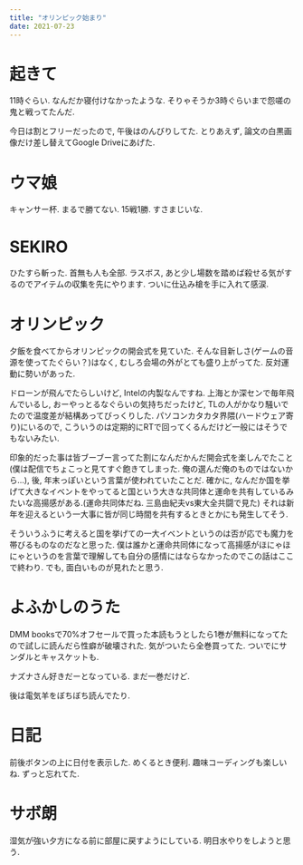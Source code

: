 ```yaml
---
title: "オリンピック始まり"
date: 2021-07-23
---
```


# 起きて
11時ぐらい. なんだか寝付けなかったような. そりゃそうか3時ぐらいまで怨嗟の鬼と戦ってたんだ.

今日は割とフリーだったので, 午後はのんびりしてた. とりあえず, 論文の白黒画像だけ差し替えてGoogle Driveにあげた.

# ウマ娘
キャンサー杯. まるで勝てない. 15戦1勝. すさまじいな.

# SEKIRO
ひたすら斬った. 首無も人も全部. ラスボス, あと少し場数を踏めば殺せる気がするのでアイテムの収集を先にやります. ついに仕込み槍を手に入れて感涙.

# オリンピック
夕飯を食べてからオリンピックの開会式を見ていた. そんな目新しさ(ゲームの音源を使ってたぐらい？)はなく, むしろ会場の外がとても盛り上がってた. 反対運動に勢いがあった.

ドローンが飛んでたらしいけど, Intelの内製なんですね. 上海とか深センで毎年飛んでいるし, おーやっとるなぐらいの気持ちだったけど, TLの人がかなり騒いでたので温度差が結構あってびっくりした.
パソコンカタカタ界隈(ハードウェア寄り)にいるので, こういうのは定期的にRTで回ってくるんだけど一般にはそうでもないみたい.

印象的だった事は皆ブーブー言ってた割になんだかんだ開会式を楽しんでたこと(僕は配信でちょこっと見てすぐ飽きてしまった. 俺の選んだ俺のものではないから...), 後, 年末っぽいという言葉が使われていたことだ.
確かに, なんだか国を挙げて大きなイベントをやってると国という大きな共同体と運命を共有しているみたいな高揚感がある.(運命共同体だね. 三島由紀夫vs東大全共闘で見た) それは新年を迎えるという一大事に皆が同じ時間を共有するときとかにも発生してそう.

そういうふうに考えると国を挙げての一大イベントというのは否が応でも魔力を帯びるものなのだなと思った. 僕は誰かと運命共同体になって高揚感がほにゃほにゃというのを言葉で理解しても自分の感情にはならなかったのでこの話はここで終わり. でも, 面白いものが見れたと思う.

# よふかしのうた
DMM booksで70%オフセールで買った本読もうとしたら1巻が無料になってたので試しに読んだら性癖が破壊された. 気がついたら全巻買ってた. ついでにサンダルとキャスケットも.

ナズナさん好きだーとなっている. まだ一巻だけど.

後は電気羊をぼちぼち読んでたり.

# 日記
前後ボタンの上に日付を表示した. めくるとき便利. 趣味コーディングも楽しいね. ずっと忘れてた.

# サボ朗
湿気が強い夕方になる前に部屋に戻すようにしている. 明日水やりをしようと思う.